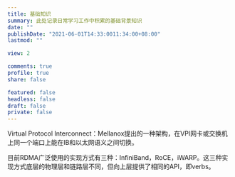 ```yaml
---
title: 基础知识
summary: 此处记录日常学习工作中积累的基础背景知识
date: ""
publishDate: "2021-06-01T14:33:0011:34:00+08:00"
lastmod: ""

view: 2

comments: true
profile: true
share: false

featured: false
headless: false
draft: false
private: false
---
```


Virtual Protocol Interconnect：Mellanox提出的一种架构，在VPI网卡或交换机上同一个端口上能在IB和以太网语义之间切换。

目前RDMA广泛使用的实现方式有三种：InfiniBand，RoCE，iWARP。这三种实现方式底层的物理层和链路层不同，但向上层提供了相同的API，即verbs。